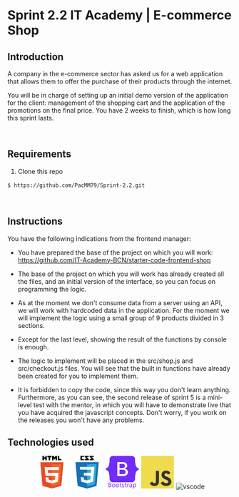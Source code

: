 # Sprint 2.2 IT Academy | E-commerce Shop

## Introduction

A company in the e-commerce sector has asked us for a web application that allows them to offer the purchase of their products through the internet.

You will be in charge of setting up an initial demo version of the application for the client: management of the shopping cart and the application of the promotions on the final price. You have 2 weeks to finish, which is how long this sprint lasts.

<br>

## Requirements

1. Clone this repo
```bash
$ https://github.com/PacMM79/Sprint-2.2.git
```

<br>

## Instructions

You have the following indications from the frontend manager:

- You have prepared the base of the project on which you will work: https://github.com/IT-Academy-BCN/starter-code-frontend-shop

- The base of the project on which you will work has already created all the files, and an initial version of the interface, so you can focus on programming the logic.

- As at the moment we don't consume data from a server using an API, we will work with hardcoded data in the application. For the moment we will implement the logic using a small group of 9 products divided in 3 sections.

- Except for the last level, showing the result of the functions by console is enough.

- The logic to implement will be placed in the src/shop.js and src/checkout.js files. You will see that the built in functions have already been created for you to implement them.

- It is forbidden to copy the code, since this way you don't learn anything. Furthermore, as you can see, the second release of sprint 5 is a mini-level test with the mentor, in which you will have to demonstrate live that you have acquired the javascript concepts. Don't worry, if you work on the releases you won't have any problems.


## Technologies used

<p align="center">
<img src="https://raw.githubusercontent.com/devicons/devicon/master/icons/html5/html5-original-wordmark.svg" alt="html5" width="75" height="75"/>
<img src="https://raw.githubusercontent.com/devicons/devicon/master/icons/css3/css3-original-wordmark.svg" alt="css3" width="75" height="75"/>
<img src="https://raw.githubusercontent.com/devicons/devicon/master/icons/bootstrap/bootstrap-plain-wordmark.svg" alt="bootstrap" width="75" height="75"/>
<img src="https://raw.githubusercontent.com/devicons/devicon/master/icons/javascript/javascript-original.svg" alt="javascript" width="75" height="75"/>
<img src="https://www.vectorlogo.zone/logos/visualstudio_code/visualstudio_code-icon.svg" alt="vscode" width="75" height="75"/>
</p>